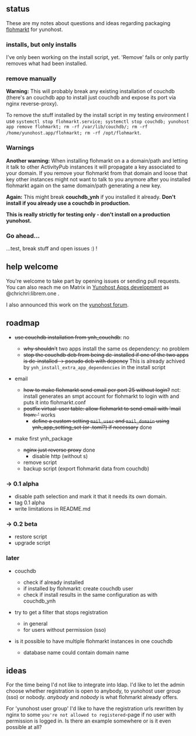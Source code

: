 ## status

These are my notes about questions and ideas regarding packaging [flohmarkt](https://codeberg.org/flohmarkt/flohmarkt) for yunohost.

### installs, but only installs

I've only been working on the install script, yet. 'Remove' fails or only partly removes what had been installed.

### remove manually

**Warning:** This will probably break any existing installation of couchdb (there's an couchdb app to install just couchdb and expose its port via nginx reverse-proxy).

To remove the stuff installed by the install script in my testing environment I use `systemctl stop flohmarkt.service; systemctl stop couchdb; yunohost app remove flohmarkt; rm -rf /var/lib/couchdb/; rm -rf /home/yunohost.app/flohmarkt; rm -rf /opt/flohmarkt`.

### Warnings

**Another warning:** When installing flohmarkt on a a domain/path and letting it talk to other ActivityPub instances it will propagate a key associated to your domain. If you remove your flohmarkt from that domain and loose that key other instances might not want to talk to you anymore after you installed flohmarkt again on the same domain/path generating a new key.

**Again:** This might break **couchdb_ynh** if you installed it already. **Don't install if you already use a couchdb in production.**

**This is really strictly for testing only - don't install on a production yunohost.**

### Go ahead…

…test, break stuff and open issues :) !

## help welcome

You're welcome to take part by opening issues or sending pull requests. You can also reach me on Matrix in [Yunohost Apps development](https://matrix.to/#/%23yunohost-apps:matrix.org) as @chrichri:librem.one .

I also announced this work on the [yunohost forum](https://forum.yunohost.org/t/ynh-flohmarkt-flohmarkt-as-an-app-for-yunohost/28455?u=chrichri).

## roadmap

* ~~use couchdb installation from ynh_couchdb~~: no
  * ~~why shouldn't~~ two apps install the same os dependency: no problem
  * ~~stop the couchdb deb from being de-installed if one of the two apps is de-installed → pseudo deb with depency~~ This is already achived by `ynh_install_extra_app_dependencies` in the install script
  

* email
  * ~~how to make flohmarkt send email per port 25 without login?~~ not: install generates an smpt account for flohmarkt to login with and puts it into flohmarkt.conf
  * ~~postfix virtual-user table: allow flohmarkt to send email with 'mail from: <flohmarkt-email>'~~ works
    * ~~define a custom setting `mail_user` and `mail_domain` using ynh_app_setting_set (or .toml?) if necessary~~ done

* make first ynh_package
  * ~~nginx just reverse proxy~~ done
    * disable http (without s)
  * remove script
  * backup script (export flohmarkt data from couchdb)

### → 0.1 alpha
* disable path selection and mark it that it needs its own domain.
* tag 0.1 alpha
* write limitations in README.md

### → 0.2 beta
* restore script
* upgrade script

### later

* couchdb
  * check if already installed
  * if installed by flohmarkt: create couchdb user
  * check if install results in the same configuration as with couchdb_ynh

* try to get a filter that stops registration
  * in general
  * for users without permission (sso)

* is it possible to have multiple flohmarkt instances in one couchdb
  * database name could contain domain name

## ideas

For the time being I'd not like to integrate into ldap. I'd like to let the admin choose whether registration is open to anybody, to yunohost user group (sso) or nobody. _anybody_ and _nobody_ is what flohmarkt already offers.

For 'yunohost user group' I'd like to have the registration urls rewritten by nginx to some `you're not allowed to registered`-page if no user with permission is logged in. Is there an example somewhere or is it even possible at all?


